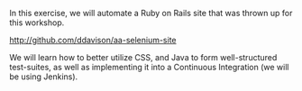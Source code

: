 In this exercise, we will automate a Ruby on Rails site that was thrown up for this workshop.

http://github.com/ddavison/aa-selenium-site

We will learn how to better utilize CSS, and Java to form well-structured test-suites, as well as implementing it into a Continuous Integration (we will be using Jenkins).